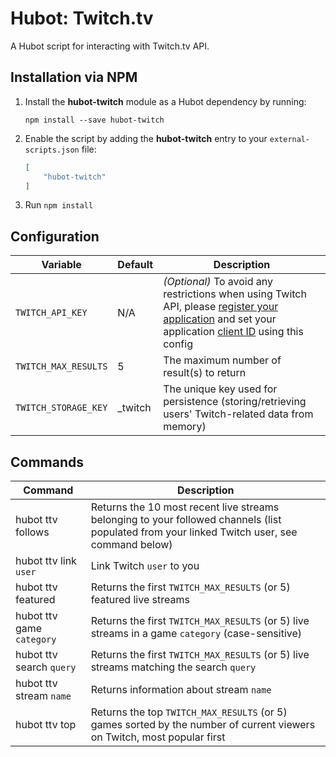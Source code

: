 # Hubot: Twitch.tv

A Hubot script for interacting with Twitch.tv API.


## Installation via NPM

1. Install the __hubot-twitch__ module as a Hubot dependency by running:

    ```
    npm install --save hubot-twitch
    ```

2. Enable the script by adding the __hubot-twitch__ entry to your `external-scripts.json` file:

    ```json
    [
        "hubot-twitch"
    ]
    ```

3. Run `npm install`


## Configuration

Variable | Default | Description
--- | --- | ---
`TWITCH_API_KEY` | N/A | _(Optional)_ To avoid any restrictions when using Twitch API, please [register your application](http://www.twitch.tv/settings/connections) and set your application [client ID](https://github.com/justintv/Twitch-API/blob/master/authentication.md#developer-setup) using this config
`TWITCH_MAX_RESULTS` | 5 | The maximum number of result(s) to return
`TWITCH_STORAGE_KEY` | _twitch | The unique key used for persistence (storing/retrieving users' Twitch-related data from memory)


## Commands

Command | Description
--- | ---
hubot ttv follows | Returns the 10 most recent live streams belonging to your followed channels (list populated from your linked Twitch user, see command below)
hubot ttv link `user` | Link Twitch `user` to you
hubot ttv featured | Returns the first `TWITCH_MAX_RESULTS` (or 5) featured live streams
hubot ttv game `category` | Returns the first `TWITCH_MAX_RESULTS` (or 5) live streams in a game `category` (case-sensitive)
hubot ttv search `query` | Returns the first `TWITCH_MAX_RESULTS` (or 5) live streams matching the search `query`
hubot ttv stream `name` | Returns information about stream `name`
hubot ttv top | Returns the top `TWITCH_MAX_RESULTS` (or 5) games sorted by the number of current viewers on Twitch, most popular first
